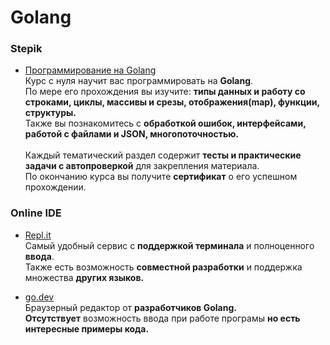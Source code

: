 # Golang

### Stepik <a name="stepik"></a>
+ [Программирование на Golang](https://stepik.org/course/54403/)<br>
Курс с нуля научит вас программировать на <b>Golang</b>.<br> По мере его прохождения вы изучите: <b>типы данных и работу со строками, циклы, массивы и срезы, отображения(map), функции, структуры.</b><br> Также вы познакомитесь с <b>обработкой ошибок, интерфейсами, работой с файлами и JSON, многопоточностью.</b><br><br> Каждый тематический раздел содержит <b>тесты и практические задачи с автопроверкой</b> для закрепления материала.<br> По окончанию курса вы получите <b>сертификат</b> о его успешном прохождении.

### Online IDE <a name="online-ide"></a>
+ [Repl.it](https://repl.it/)<br> Самый удобный сервис с <b>поддержкой терминала</b> и полноценного <b>ввода</b>.<br> Также есть возможность <b>совместной разработки</b> и поддержка множества <b>других языков.</b>

+ [go.dev](https://go.dev/play/)<br> Браузерный редактор от <b>разработчиков Golang.</b><br> <b>Отсутствует</b> возможность ввода при работе програмы <b>но есть интересные примеры кода.</b>
